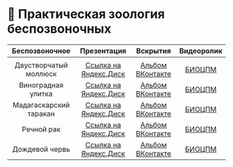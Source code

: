 # 🦐 Практическая зоология беспозвоночных 

| Беспозвоночное| Презентация | Вскрытия | Видеоролик | 
| :-------: | :-------: | :-------: | :-------: |
|  |  |  |  |
| Двустворчатый моллюск | [Ссылка на Яндекс.Диск]() | [Альбом ВКонтакте]() | [БИОЦПМ]() |
| Виноградная улитка | [Ссылка на Яндекс.Диск]() | [Альбом ВКонтакте]() | [БИОЦПМ]() |
| Мадагаскарский таракан | [Ссылка на Яндекс.Диск]() | [Альбом ВКонтакте]() | [БИОЦПМ]() |
| Речной рак | [Ссылка на Яндекс.Диск]() | [Альбом ВКонтакте]() | [БИОЦПМ]() |
| Дождевой червь | [Ссылка на Яндекс.Диск]() | [Альбом ВКонтакте]() | [БИОЦПМ]() |
